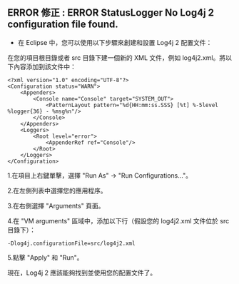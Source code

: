 ## ERROR 修正 : ERROR StatusLogger No Log4j 2 configuration file found.
* 在 Eclipse 中，您可以使用以下步驟來創建和設置 Log4j 2 配置文件：

在您的項目根目錄或者 src 目錄下建一個新的 XML 文件，例如 log4j2.xml。將以下內容添加到該文件中：
```
<?xml version="1.0" encoding="UTF-8"?>
<Configuration status="WARN">
    <Appenders>
        <Console name="Console" target="SYSTEM_OUT">
            <PatternLayout pattern="%d{HH:mm:ss.SSS} [%t] %-5level %logger{36} - %msg%n"/>
        </Console>
    </Appenders>
    <Loggers>
        <Root level="error">
            <AppenderRef ref="Console"/>
        </Root>
    </Loggers>
</Configuration>
```

1.在項目上右鍵單擊，選擇 "Run As" -> "Run Configurations..."。

2.在左側列表中選擇您的應用程序。

3.在右側選擇 "Arguments" 頁面。

4.在 "VM arguments" 區域中，添加以下行（假設您的 log4j2.xml 文件位於 src 目錄下）：

```
-Dlog4j.configurationFile=src/log4j2.xml
```

5.點擊 "Apply" 和 "Run"。

現在，Log4j 2 應該能夠找到並使用您的配置文件了。




